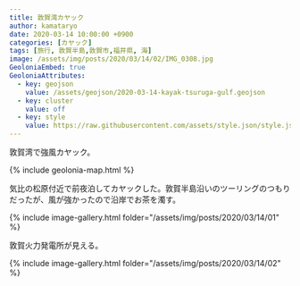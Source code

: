 ```yaml
---
title: 敦賀湾カヤック
author: kamataryo
date: 2020-03-14 10:00:00 +0900
categories: [カヤック]
tags: [旅行, 敦賀半島,敦賀市,福井県, 海]
image: /assets/img/posts/2020/03/14/02/IMG_0308.jpg
GeoloniaEmbed: true
GeoloniaAttributes:
  - key: geojson
    value: /assets/geojson/2020-03-14-kayak-tsuruga-gulf.geojson
  - key: cluster
    value: off
  - key: style
    value: https://raw.githubusercontent.com/assets/style.json/style.json
---
```


敦賀湾で強風カヤック。

{% include geolonia-map.html %}

気比の松原付近で前夜泊してカヤックした。敦賀半島沿いのツーリングのつもりだったが、風が強かったので沿岸でお茶を濁す。


{% include image-gallery.html folder="/assets/img/posts/2020/03/14/01" %}

敦賀火力発電所が見える。

{% include image-gallery.html folder="/assets/img/posts/2020/03/14/02" %}

